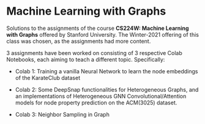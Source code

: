 # Machine Learning with Graphs

Solutions to the assignments of the course __CS224W: Machine Learning with Graphs__ offered by Stanford University. The Winter-2021 offering of this class was chosen, as the assignments had more content.

3 assignments have been worked on consisting of 3 respective Colab Notebooks, each aiming to teach a different topic. Specifically:

- Colab 1: Training a vanilla Neural Network to learn the node embeddings of the KarateClub dataset

- Colab 2: Some DeepSnap functionalities for Heterogeneous Graphs, and an implementations of Heterogeneous GNN Convolutional/Attention models for node property prediction on the ACM(3025) dataset.

- Colab 3: Neighbor Sampling in Graph